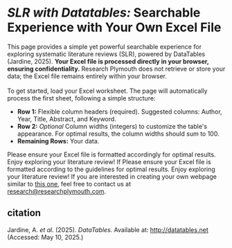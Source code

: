 # <i>SLR with Datatables:</i> Searchable Experience with Your Own Excel File

This page provides a simple yet powerful searchable experience for exploring systematic literature reviews (SLR), powered by DataTables (Jardine, 2025).  <b>Your Excel file is processed directly in your browser, ensuring confidentiality.</b>  Research Plymouth does not retrieve or store your data; the Excel file remains entirely within your browser.  <br/> <br/>
To get started, load your Excel worksheet.  The page will automatically process the first sheet, following a simple structure:
<ul>
<li><b>Row 1:</b> Flexible column headers (required). Suggested columns: Author, Year, Title, Abstract, and Keyword.</li>
<li><b>Row 2:</b> <i>Optional</i> Column widths (integers) to customize the table's appearance.  For optimal results, the column widths should sum to 100.</li>
<li><b>Remaining Rows:</b> Your data.</li>
</ul>
Please ensure your Excel file is formatted accordingly for optimal results. Enjoy exploring your literature review!  If 
Please ensure your Excel file is formatted according to the guidelines for optimal results.  Enjoy exploring your literature review!  If you are interested in creating your own webpage similar to  <a href="/slr/tc" target="_blank" rel="noopener noreferrer">this one</a>, feel free to contact us at <a href= "mailto: research@researchplymouth.com">research@researchplymouth.com</a>.

## citation

Jardine, A. <i>et al.</i> (2025).  <i>DataTables.</i>  Available at: http://datatables.net (Accessed: May 10, 2025.)

